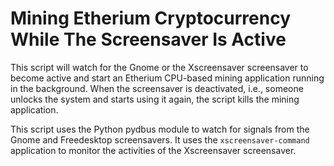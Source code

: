 # Mining Etherium Cryptocurrency While The Screensaver Is Active

This script will watch for the Gnome or the Xscreensaver screensaver to become active and start an Etherium CPU-based mining application running in the background.  When the screensaver is deactivated, i.e., someone unlocks the system and starts using it again, the script kills the mining application.

This script uses the Python pydbus module to watch for signals from the Gnome and Freedesktop screensavers.  It uses the <code>xscreensaver-command</code> application to monitor the activities of the Xscreensaver screensaver.
